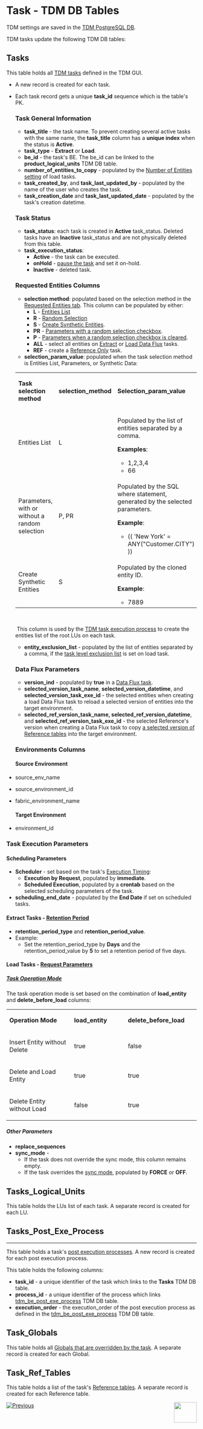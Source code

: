 # Task - TDM DB Tables

TDM settings are saved in the [TDM PostgreSQL DB](/articles/TDM/tdm_architecture/02_tdm_database.md). 

TDM tasks update the following TDM DB tables:

## Tasks

This table holds all [TDM tasks](14_task_overview.md) defined in  the TDM GUI.

- A new record is created for each task.

- Each task record gets a unique **task_id** sequence which is the table's PK.

  ### Task General Information

  - **task_title**  - the task name. To prevent creating several active tasks with the same name, the **task_title** column has a **unique index** when the status is **Active**.
  - **task_type** - **Extract** or **Load**.
  - **be_id** - the task's BE. The be_id can be linked to the **product_logical_units** TDM DB table. 
  - **number_of_entities_to_copy** - populated by the [Number of Entities setting](17_load_task_regular_mode.md#number-of-entities) of load tasks.
  - **task_created_by**, and  **task_last_updated_by** - populated by the name of the user who creates the task.
  - **task_creation_date** and **task_last_updated_date** - populated by the task's creation datetime.

  ### Task Status

  - **task_status**: each task is created in **Active** task_status. Deleted tasks have an **Inactive** task_status and are not physically deleted from this table.
  - **task_execution_status**: 
    - **Active** - the task can be executed.
    - **onHold** - [pause the task](26_task_execution.md#holding-task-execution) and set it on-hold.
    - **Inactive** - deleted task.

  ### Requested Entities Columns

  - **selection method**: populated based on the selection method in the [Requested Entities tab](18_load_task_requested_entities_regular_mode.md). This column can be populated by either:
    - **L** - [Entities List](18_load_task_requested_entities_regular_mode.md#entities-list) 
    - **R** - [Random Selection](18_load_task_requested_entities_regular_mode.md#random-selection)
    - **S** - [Create Synthetic Entities](18_load_task_requested_entities_regular_mode.md#create-synthetic-entities).
    - **PR** - [Parameters with a random selection checkbox](18_load_task_requested_entities_regular_mode.md#use-parameters-with-random-selection-checkbox).
    - **P** - [Parameters when a random selection checkbox is cleared](18_load_task_requested_entities_regular_mode.md#use-parameters-with-random-selection-checkbox).
    - **ALL** - select all entities on [Extract](16_extract_task.md#select-all-entities) or [Load Data Flux](20_load_task_dataflux_mode.md#select-all-entities) tasks.
    - **REF** - create a [Reference Only](24_task_reference_tab.md) task.
  - **selection_param_value**: populated when the task selection method is Entities List, Parameters, or Synthetic Data:

  <table width="900pxl">
  <tbody>
  <tr>
  <td width="300pxl">
  <p><strong>Task selection method</strong></p>
  </td>
  <td width="200pxl">
  <p><strong>selection_method</strong></p>
  </td>
  <td width="400pxl">
  <p><strong>Selection_param_value</strong></p>
  </td>
  </tr>
  <tr>
  <td width="300pxl">
  <p>Entities List</p>
  </td>
  <td width="200pxl">
  <p>L</p>
  </td>
  <td width="400pxl">
  <p>Populated by the list of entities separated by a comma.</p>
  <p><strong>Examples</strong>:</p>
  <ul>
  <li>1,2,3,4</li>
  <li>66</li>
  </ul>
  </td>
  </tr>
  <tr>
  <td width="300pxl">
  <p>Parameters, with or without a random selection</p>
  </td>
  <td width="200pxl">
  <p>P, PR</p>
  </td>
  <td width="400pxl">
  <p>Populated by the SQL where statement, generated by the selected parameters.</p>
  <p><strong>Example</strong>:</p>
  <ul>
  <li>(( 'New York' = ANY("Customer.CITY") ))</li>
  </ul>
  </td>
  </tr>
  <tr>
  <td width="300pxl">
  <p>Create Synthetic Entities</p>
  </td>
  <td width="200pxl">
  <p>S</p>
  </td>
  <td width="400pxl">
  <p>Populated by the cloned entity ID.</p>
  <p><strong>Example</strong>:</p>
  <ul>
  <li>7889</li>
  </ul>
  </td>
  </tr>
  </tbody>
  </table>
  <p>&nbsp;</p>

  ​		This column is used by the [TDM task execution process](/articles/TDM/tdm_architecture/03_task_execution_processes.md) to create the entities list of the root LUs on each task.

   

  -  **entity_exclusion_list** - populated by the list of entities separated by a comma, if the [task level exclusion list](18_load_task_requested_entities_regular_mode.md#exclusion-list) is set on load task.

  ### Data Flux Parameters

  - **version_ind** - populated by **true** in a [Data Flux task](15_data_flux_task.md).
  - **selected_version_task_name**, **selected_version_datetime**, and **selected_version_task_exe_id** - the selected entities when creating a load Data Flux task to reload a selected version of entities into the target environment.
  - **selected_ref_version_task_name, selected_ref_version_datetime**, and **selected_ref_version_task_exe_id** - the selected Reference's version when creating a Data Flux task to copy [a selected version of Reference tables](24_task_reference_tab.md) into the target environment.

  ### Environments Columns

  #### Source Environment

- source_env_name 

- source_environment_id

- fabric_environment_name

  #### Target Environment

- environment_id

### Task Execution Parameters

#### Scheduling Parameters

- **Scheduler** - set based on the task's [Execution Timing](22_task_execution_timing_tab.md):
  - **Execution by Request**, populated by **immediate**.
  - **Scheduled Execution**, populated by a **crontab** based on the selected scheduling parameters of the task.
- **scheduling_end_date** - populated by the **End Date** if set on scheduled tasks.

#### Extract Tasks - [Retention Period](16_extract_task.md#retention-period)

- **retention_period_type** and **retention_period_value**.
- Example:
  - Set the retention_period_type by **Days** and the retention_period_value by **5** to set a retention period of five days.

#### Load Tasks - [Request Parameters](19_load_task_request_parameters_regular_mode.md)

##### [Task Operation Mode](19_load_task_request_parameters_regular_mode.md#operation-mode)

The task operation mode is set based on the combination of **load_entity** and **delete_before_load** columns:

<table width="900pxl">
<tbody>
<tr>
<td width="400pxl">
<p><strong>Operation Mode</strong></p>
</td>
<td width="250pxl">
<p><strong>load_entity</strong></p>
</td>
<td width="250pxl">
<p><strong>delete_before_load</strong></p>
</td>
</tr>
<tr>
<td width="400pxl">
<p>Insert Entity without Delete</p>
</td>
<td width="250pxl">
<p>true</p>
</td>
<td width="250pxl">
<p>false</p>
</td>
</tr>
<tr>
<td width="400pxl">
<p>Delete and Load Entity</p>
</td>
<td width="250pxl">
<p>true</p>
</td>
<td width="250pxl">
<p>true</p>
</td>
</tr>
<tr>
<td width="400pxl">
<p>Delete Entity without Load</p>
</td>
<td width="250pxl">
<p>false</p>
</td>
<td width="250pxl">
<p>true</p>
</td>
</tr>
</tbody>
</table>

##### Other Parameters

- **replace_sequences**
- **sync_mode** - 
  - If the task does not override the sync mode, this column remains empty.
  - If the task overrides the [sync mode](19_load_task_request_parameters_regular_mode.md#override-sync-mode), populated by **FORCE** or **OFF**. 

 

## Tasks_Logical_Units

This table holds the LUs list of each task. A separate record is created for each LU.

## Tasks_Post_Exe_Process

-------------------------

This table holds a task's [post execution processes](04_tdm_gui_business_entity_window.md#post-execution-processes-tab). A new record is created for each post execution process.

This table holds the following columns:

-  **task_id** - a unique identifier of the task which links to the **Tasks** TDM DB table.
-  **process_id** - a unique identifier of the process which links [tdm_be_post_exe_process](06_be_product_tdmdb_tables.md#tdm_be_post_exe_process) TDM DB table.
-  **execution_order** - the  execution_order of the post execution process as defined in the [tdm_be_post_exe_process](06_be_product_tdmdb_tables.md#tdm_be_post_exe_process) TDM DB table. 

## Task_Globals

This table holds all [Globals that are overridden by the task](23_task_globals_tab.md). A separate record is created for each Global.

## Task_Ref_Tables

This table holds a list of the task's [Reference tables](24_task_reference_tab.md). A separate record is created for each Reference table.

  [![Previous](/articles/images/Previous.png)](24_task_reference_tab.md)[<img align="right" width="60" height="54" src="/articles/images/Next.png">](26_task_execution.md)



